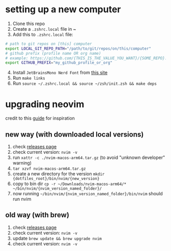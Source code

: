 # setting up a new computer

1. Clone this repo
2. Create a `.zshrc.local` file in ~
3. Add this to `.zshrc.local` file:

```sh
# path to git repos on [this] computer
export LOCAL_GIT_REPO_PATH="/path/to/git/repos/on/this/computer"
# github prefix (profile name OR org name)
# example: https://github.com/{THIS_IS_THE_VALUE_YOU_WANT}/{SOME_REPO}.git
export GITHUB_PREFIX="my_github_profile_or_org"
```

4. Install `JetBrainsMono Nerd Font` from [this site](https://www.nerdfonts.com/font-downloads)
5. Run `make links`
5. Run `source ~/.zshrc.local && source ~/zsh/init.zsh && make deps`

# upgrading neovim
credit to this [guide](https://dineshpandiyan.com/blog/install-neovim-macos/) for inspiration

## new way (with downloaded local versions)
1. check [releases page](https://github.com/neovim/neovim/releases)
2. check current version: `nvim -v`
3. run `xattr -c ./nvim-macos-arm64.tar.gz` (to avoid "unknown developer" warning)
4. `tar xzvf nvim-macos-arm64.tar.gz`
5. create a new directory for the version `mkdir {dotfiles_root}/bin/nvim/{new_version}`
6. copy to bin dir `cp -r ~/Downloads/nvim-macos-arm64/* ~/bin/nvim/{nvim_version_named_folder}/`
7. now running `~/bin/nvim/{nvim_version_named_folder}/bin/nvim` should run nvim

## old way (with brew)
1. check [releases page](https://github.com/neovim/neovim/releases)
2. check current version: `nvim -v`
3. update `brew update && brew upgrade nvim`
4. check current version: `nvim -v`
